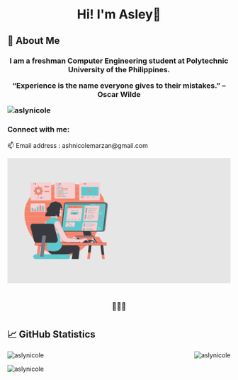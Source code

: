 
<h1 align="center">Hi! I'm Asley👋 </h1>
<h2 align="left"> 🚀 About Me
</h2>
<h3 align="center">I am a freshman Computer Engineering student at Polytechnic University of the Philippines. 

“Experience is the name everyone gives to their mistakes.” – Oscar Wilde

<p align="left"> <img src="https://komarev.com/ghpvc/?username=aslynicole&label=Profile%20views&color=471363&style=flat" alt="aslynicole" /> </p>
</h3>

<h3 align="left">Connect with me:</h3>
📫 Email address :   ashnicolemarzan@gmail.com
<p align="left">

  
![alt text](S.png)
</p>
<h1 align="center"></h1>

<h3 align="center">💜💜💜</h3>

<h1 align="center"></h2>
<h2 align="left"> 📈 GitHub Statistics
  
</h2>
<p>&nbsp;<img align="left" src="https://github-readme-stats.vercel.app/api?username=aslynicole&show_icons=true&theme=dark&title_color=e58124&text_color=ffffff&bg_color=08000a&locale=en" alt="aslynicole" />
<img align="right" src="https://github-readme-streak-stats.herokuapp.com/?user=aslynicole&theme=dark" alt="aslynicole" /> 
</p>

<p>

</p>
<p><img align="left" src="https://activity-graph.herokuapp.com/graph?username=aslynicole&theme=react-dark" alt="aslynicole" /></p>
